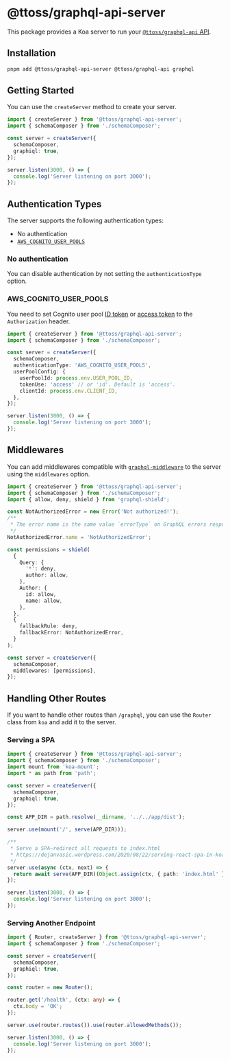 # @ttoss/graphql-api-server

This package provides a Koa server to run your [`@ttoss/graphql-api` API](https://ttoss.dev/docs/modules/packages/graphql-api/).

## Installation

```bash
pnpm add @ttoss/graphql-api-server @ttoss/graphql-api graphql
```

## Getting Started

You can use the `createServer` method to create your server.

```ts
import { createServer } from '@ttoss/graphql-api-server';
import { schemaComposer } from './schemaComposer';

const server = createServer({
  schemaComposer,
  graphiql: true,
});

server.listen(3000, () => {
  console.log('Server listening on port 3000');
});
```

## Authentication Types

The server supports the following authentication types:

- No authentication
- [`AWS_COGNITO_USER_POOLS`](#aws_cognito_user_pools)

### No authentication

You can disable authentication by not setting the `authenticationType` option.

### AWS_COGNITO_USER_POOLS

You need to set Cognito user pool [ID token](https://docs.aws.amazon.com/cognito/latest/developerguide/amazon-cognito-user-pools-using-the-id-token.html) or [access token](https://docs.aws.amazon.com/cognito/latest/developerguide/amazon-cognito-user-pools-using-the-access-token.html) to the `Authorization` header.

```ts
import { createServer } from '@ttoss/graphql-api-server';
import { schemaComposer } from './schemaComposer';

const server = createServer({
  schemaComposer,
  authenticationType: 'AWS_COGNITO_USER_POOLS',
  userPoolConfig: {
    userPoolId: process.env.USER_POOL_ID,
    tokenUse: 'access' // or 'id'. Default is 'access'.
    clientId: process.env.CLIENT_ID,
  },
});

server.listen(3000, () => {
  console.log('Server listening on port 3000');
});
```

## Middlewares

You can add middlewares compatible with [`graphql-middleware`](https://github.com/dimatill/graphql-middleware) to the server using the `middlewares` option.

```ts
import { createServer } from '@ttoss/graphql-api-server';
import { schemaComposer } from './schemaComposer';
import { allow, deny, shield } from 'graphql-shield';

const NotAuthorizedError = new Error('Not authorized!');
/**
 * The error name is the same value `errorType` on GraphQL errors response.
 */
NotAuthorizedError.name = 'NotAuthorizedError';

const permissions = shield(
  {
    Query: {
      '*': deny,
      author: allow,
    },
    Author: {
      id: allow,
      name: allow,
    },
  },
  {
    fallbackRule: deny,
    fallbackError: NotAuthorizedError,
  }
);

const server = createServer({
  schemaComposer,
  middlewares: [permissions],
});
```

## Handling Other Routes

If you want to handle other routes than `/graphql`, you can use the `Router` class from `koa` and add it to the server.

### Serving a SPA

```ts
import { createServer } from '@ttoss/graphql-api-server';
import { schemaComposer } from './schemaComposer';
import mount from 'koa-mount';
import * as path from 'path';

const server = createServer({
  schemaComposer,
  graphiql: true,
});

const APP_DIR = path.resolve(__dirname, '../../app/dist');

server.use(mount('/', serve(APP_DIR)));

/**
 * Serve a SPA—redirect all requests to index.html
 * https://dejanvasic.wordpress.com/2020/08/22/serving-react-spa-in-koa/
 */
server.use(async (ctx, next) => {
  return await serve(APP_DIR)(Object.assign(ctx, { path: 'index.html' }), next);
});

server.listen(3000, () => {
  console.log('Server listening on port 3000');
});
```

### Serving Another Endpoint

```ts
import { Router, createServer } from '@ttoss/graphql-api-server';
import { schemaComposer } from './schemaComposer';

const server = createServer({
  schemaComposer,
  graphiql: true,
});

const router = new Router();

router.get('/health', (ctx: any) => {
  ctx.body = 'OK';
});

server.use(router.routes()).use(router.allowedMethods());

server.listen(3000, () => {
  console.log('Server listening on port 3000');
});
```
